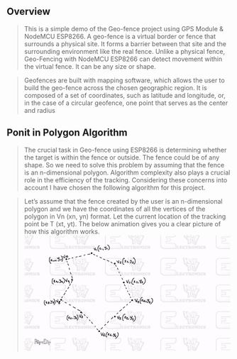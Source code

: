 ## Overview
> This is a simple demo of the Geo-fence project using GPS Module & NodeMCU ESP8266. A geo-fence is a virtual border or fence that surrounds a physical site. It forms a barrier between that site and the surrounding environment like the real fence. Unlike a physical fence, Geo-Fencing with NodeMCU ESP8266 can detect movement within the virtual fence. It can be any size or shape.

> Geofences are built with mapping software, which allows the user to build the geo-fence across the chosen geographic region. It is composed of a set of coordinates, such as latitude and longitude, or, in the case of a circular geofence, one point that serves as the center and radius

## Ponit in Polygon Algorithm
> The crucial task in Geo-fence using ESP8266 is determining whether the target is within the fence or outside. The fence could be of any shape. So we need to solve this problem by assuming that the fence is an n-dimensional polygon. Algorithm complexity also plays a crucial role in the efficiency of the tracking. Considering these concerns into account I have chosen the following algorithm for this project.

> Let’s assume that the fence created by the user is an n-dimensional polygon and we have the coordinates of all the vertices of the polygon in Vn (xn, yn) format. Let the current location of the tracking point be T (xt, yt). The below animation gives you a clear picture of how this algorithm works.
> ![point in polygon animation](images/pip.gif)